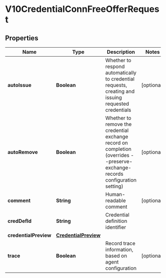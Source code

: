

# V10CredentialConnFreeOfferRequest


## Properties

Name | Type | Description | Notes
------------ | ------------- | ------------- | -------------
**autoIssue** | **Boolean** | Whether to respond automatically to credential requests, creating and issuing requested credentials |  [optional]
**autoRemove** | **Boolean** | Whether to remove the credential exchange record on completion (overrides --preserve-exchange-records configuration setting) |  [optional]
**comment** | **String** | Human-readable comment |  [optional]
**credDefId** | **String** | Credential definition identifier | 
**credentialPreview** | [**CredentialPreview**](CredentialPreview.md) |  | 
**trace** | **Boolean** | Record trace information, based on agent configuration |  [optional]



